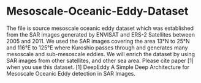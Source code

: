 # Mesoscale-Oceanic-Eddy-Dataset
The file is source mesoscale oceanic eddy dataset which was established  from the SAR images generated by ENVISAT and ERS-2 Satellites between 2005 and 2011. We used the SAR images covering the area 13°N to 25°N and 116°E to 125°E where Kuroshio passes through and generates many mesoscale and sub-mesoscale eddies.  We will enrich the dataset by using SAR images from other satellites, and other sea area. Please cite paper [1] when you use this dataset.
[1] DeepEddy A Simple Deep Architecture for Mesoscale Oceanic Eddy detection in SAR Images.
